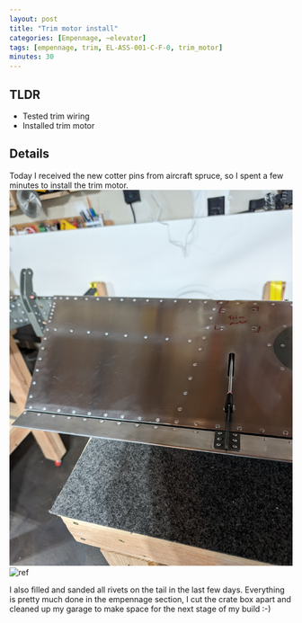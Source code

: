 ```yaml
---
layout: post
title: "Trim motor install"
categories: [Empennage, ~elevator]
tags: [empennage, trim, EL-ASS-001-C-F-0, trim_motor]
minutes: 30
---
```


## TLDR

- Tested trim wiring
- Installed trim motor

## Details

Today I received the new cotter pins from aircraft spruce, so I spent a few minutes to install the trim motor.
![ref](/assets/img/20240313/trim1.jpg)
![ref](/assets/img/20240313/trim2.jpg)

I also filled and sanded all rivets on the tail in the last few days. Everything is pretty much done in the empennage section, I cut the crate box apart and cleaned up my garage to make space for the next stage of my build :-)
